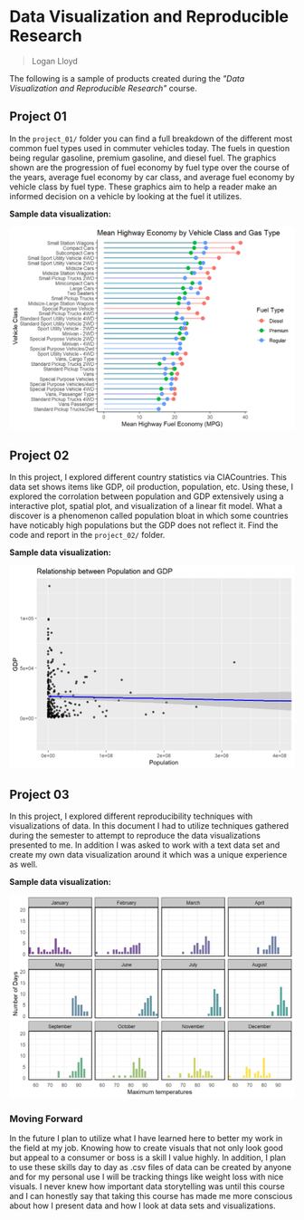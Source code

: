# Data Visualization and Reproducible Research

> Logan Lloyd

The following is a sample of products created during the _"Data Visualization and Reproducible Research"_ course.

## Project 01

In the `project_01/` folder you can find a full breakdown of the different most common fuel types used in commuter vehicles today. The fuels in question being regular gasoline, premium gasoline, and diesel fuel. The graphics shown are the progression of fuel economy by fuel type over the course of the years, average fuel economy by car class, and average fuel economy by vehicle class by fuel type. These graphics aim to help a reader make an informed decision on a vehicle by looking at the fuel it utilizes. 

**Sample data visualization:** 

![](data/Untitled.png)

## Project 02

In this project, I explored different country statistics via CIACountries. This data set shows items like GDP, oil production, population, etc. Using these, I explored the corrolation between population and GDP extensively using a interactive plot, spatial plot, and visualization of a linear fit model. What a discover is a phenomenon called population bloat in which some countries have noticably high populations but the GDP does not reflect it. Find the code and report in the `project_02/` folder.

**Sample data visualization:** 

![](data/Untitled1.png)

## Project 03

In this project, I explored different reproducibility techniques with visualizations of data. In this document I had to utilize techniques gathered during the semester to attempt to reproduce the data visualizations presented to me. In addition I was asked to work with a text data set and create my own data visualization around it which was a unique experience as well.

**Sample data visualization:** 

![](data/Untitled2.png)

### Moving Forward

In the future I plan to utilize what I have learned here to better my work in the field at my job. Knowing how to create visuals that not only look good but appeal to a consumer or boss is a skill I value highly. In addition, I plan to use these skills day to day as .csv files of data can be created by anyone and for my personal use I will be tracking things like weight loss with nice visuals. I never knew how important data storytelling was until this course and I can honestly say that taking this course has made me more conscious about how I present data and how I look at data sets and visualizations.